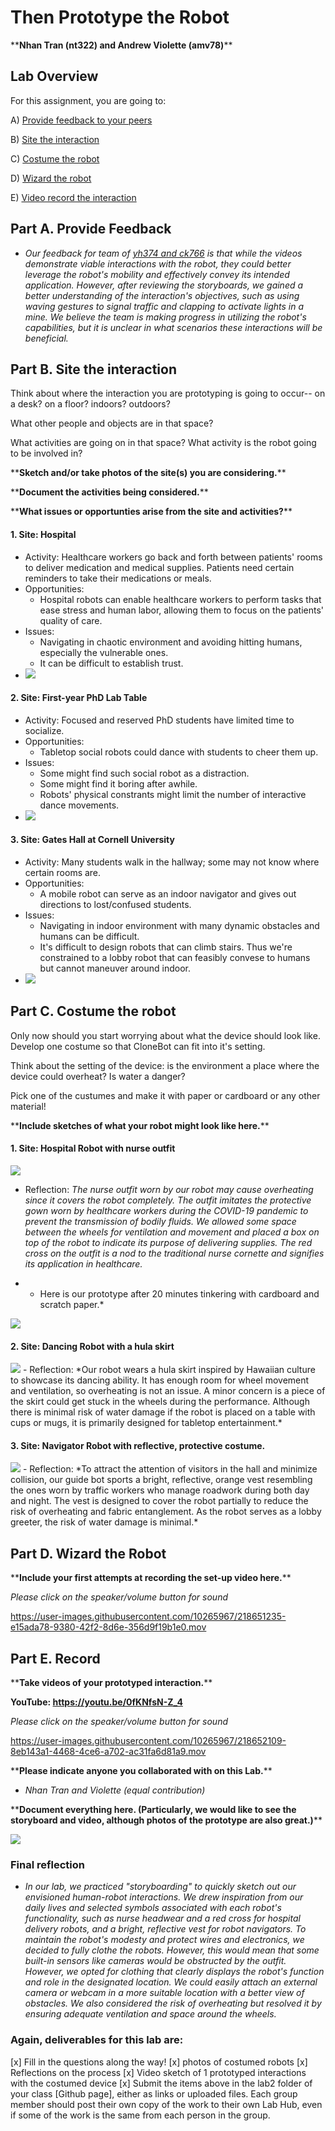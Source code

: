 # Then Prototype the Robot
\*\***Nhan Tran (nt322) and Andrew Violette (amv78)**\*\*


## Lab Overview
For this assignment, you are going to:

A) [Provide feedback to your peers](#part-a-provide-feedback)

B) [Site the interaction](#part-b-site-the-interaction)

C) [Costume the robot](#part-c-costume-the-robot)

D) [Wizard the robot](#part-d-wizard-the-robot) 

E) [Video record the interaction](#part-e-record)


## Part A. Provide Feedback

- *Our feedback for team of [yh374 and ck766](https://github.com/DanielZh99/Mobile_HRI_Lab_Hub/tree/main/Lab1) is that while the videos demonstrate viable interactions with the robot, they could better leverage the robot's mobility and effectively convey its intended application. However, after reviewing the storyboards, we gained a better understanding of the interaction's objectives, such as using waving gestures to signal traffic and clapping to activate lights in a mine. We believe the team is making progress in utilizing the robot's capabilities, but it is unclear in what scenarios these interactions will be beneficial.*



## Part B. Site the interaction

Think about where the interaction you are prototyping is going to occur-- on a desk? on a floor? indoors? outdoors?

What other people and objects are in that space?

What activities are going on in that space? What activity is the robot going to be involved in?

\*\***Sketch and/or take photos of the site(s) you are considering.**\*\*

\*\***Document the activities being considered.**\*\*

\*\***What issues or opportunties arise from the site and activities?**\*\*

#### 1. Site: Hospital 
- Activity: Healthcare workers go back and forth between patients' rooms to deliver medication and medical supplies. Patients need certain reminders to take their medications or meals.
- Opportunities:
    - Hospital robots can enable healthcare workers to perform tasks that ease stress and human labor, allowing them to focus on the patients' quality of care.
- Issues:
    - Navigating in chaotic environment and avoiding hitting humans, especially the vulnerable ones.
    - It can be difficult to establish trust.
- <img src="img/site_hospital_bed.png" />

#### 2. Site: First-year PhD Lab Table
- Activity: Focused and reserved PhD students have limited time to socialize. 
- Opportunities:
    - Tabletop social robots could dance with students to cheer them up.
- Issues:
    - Some might find such social robot as a distraction.
    - Some might find it boring after awhile.
    - Robots' physical constrants might limit the number of interactive dance movements.
- <img src="img/site_tabletop.png" />

#### 3. Site: Gates Hall at Cornell University
- Activity: Many students walk in the hallway; some may not know where certain rooms are.
- Opportunities:
    - A mobile robot can serve as an indoor navigator and gives out directions to lost/confused students. 
- Issues:
    - Navigating in indoor environment with many dynamic obstacles and humans can be difficult.
    - It's difficult to design robots that can climb stairs. Thus we're constrained to a lobby robot that can feasibly convese to humans but cannot maneuver around indoor.
- <img src="img/site_gateshall.png" />
## Part C. Costume the robot

Only now should you start worrying about what the device should look like. Develop one costume so that CloneBot can fit into it's setting.

Think about the setting of the device: is the environment a place where the device could overheat? Is water a danger? 

Pick one of the custumes and make it with paper or cardboard or any other material!

\*\***Include sketches of what your robot might look like here.**\*\*
#### 1. Site: Hospital Robot with nurse outfit 

<img src="img/nursebot.png" />

- Reflection: *The nurse outfit worn by our robot may cause overheating since it covers the robot completely. The outfit imitates the protective gown worn by healthcare workers during the COVID-19 pandemic to prevent the transmission of bodily fluids. We allowed some space between the wheels for ventilation and movement and placed a box on top of the robot to indicate its purpose of delivering supplies. The red cross on the outfit is a nod to the traditional nurse cornette and signifies its application in healthcare.*

- * Here is our prototype after 20 minutes tinkering with cardboard and scratch paper.*

<img src="img/IMG_0321.jpg" />


#### 2. Site: Dancing Robot with a hula skirt
<img src="img/hulabot.png" />
- Reflection: *Our robot wears a hula skirt inspired by Hawaiian culture to showcase its dancing ability. It has enough room for wheel movement and ventilation, so overheating is not an issue. A minor concern is a piece of the skirt could get stuck in the wheels during the performance. Although there is minimal risk of water damage if the robot is placed on a table with cups or mugs, it is primarily designed for tabletop entertainment.*

#### 3. Site: Navigator Robot with reflective, protective costume.
<img src="img/guidebot.png" />
- Reflection: *To attract the attention of visitors in the hall and minimize collision, our guide bot sports a bright, reflective, orange vest resembling the ones worn by traffic workers who manage roadwork during both day and night. The vest is designed to cover the robot partially to reduce the risk of overheating and fabric entanglement. As the robot serves as a lobby greeter, the risk of water damage is minimal.*



## Part D. Wizard the Robot


\*\***Include your first attempts at recording the set-up video here.**\*\*

*Please click on the speaker/volume button for sound*

https://user-images.githubusercontent.com/10265967/218651235-e15ada78-9380-42f2-8d6e-356d9f19b1e0.mov



## Part E. Record

\*\***Take videos of your prototyped interaction.**\*\*

**YouTube: https://youtu.be/0fKNfsN-Z_4**

*Please click on the speaker/volume button for sound*

https://user-images.githubusercontent.com/10265967/218652109-8eb143a1-4468-4ce6-a702-ac31fa6d81a9.mov



\*\***Please indicate anyone you collaborated with on this Lab.**\*\*

- *Nhan Tran and Violette (equal contribution)*

\*\***Document everything here. (Particularly, we would like to see the storyboard and video, although photos of the prototype are also great.)**\*\*

<img src="img/IMG_0323.jpeg" />

### Final reflection
- *In our lab, we practiced "storyboarding" to quickly sketch out our envisioned human-robot interactions. We drew inspiration from our daily lives and selected symbols associated with each robot's functionality, such as nurse headwear and a red cross for hospital delivery robots, and a bright, reflective vest for robot navigators. To maintain the robot's modesty and protect wires and electronics, we decided to fully clothe the robots. However, this would mean that some built-in sensors like cameras would be obstructed by the outfit. However, we opted for clothing that clearly displays the robot's function and role in the designated location. We could easily attach an external camera or webcam in a more suitable location with a better view of obstacles. We also considered the risk of overheating but resolved it by ensuring adequate ventilation and space around the wheels.*


### Again, deliverables for this lab are: 

[x] Fill in the questions along the way! 
[x] photos of costumed robots
[x] Reflections on the process
[x] Video sketch of 1 prototyped interactions with the costumed device
[x] Submit the items above in the lab2 folder of your class [Github page], either as links or uploaded files. Each group member should post their own copy of the work to their own Lab Hub, even if some of the work is the same from each person in the group.

